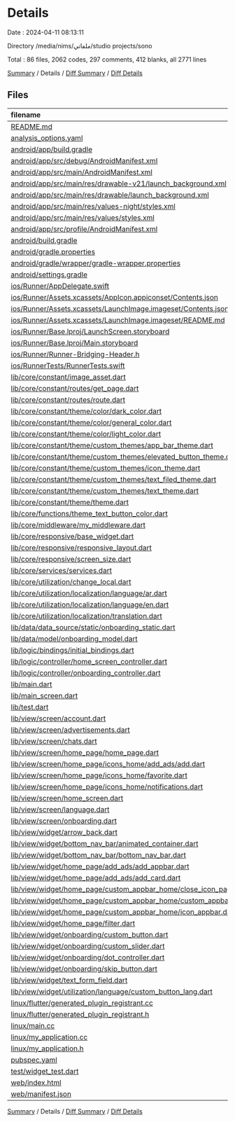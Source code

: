 # Details

Date : 2024-04-11 08:13:11

Directory /media/nims/ملفاتي/studio projects/sono

Total : 86 files,  2062 codes, 297 comments, 412 blanks, all 2771 lines

[Summary](results.md) / Details / [Diff Summary](diff.md) / [Diff Details](diff-details.md)

## Files
| filename | language | code | comment | blank | total |
| :--- | :--- | ---: | ---: | ---: | ---: |
| [README.md](/README.md) | Markdown | 10 | 0 | 7 | 17 |
| [analysis_options.yaml](/analysis_options.yaml) | YAML | 3 | 22 | 4 | 29 |
| [android/app/build.gradle](/android/app/build.gradle) | Groovy | 51 | 5 | 12 | 68 |
| [android/app/src/debug/AndroidManifest.xml](/android/app/src/debug/AndroidManifest.xml) | XML | 3 | 4 | 1 | 8 |
| [android/app/src/main/AndroidManifest.xml](/android/app/src/main/AndroidManifest.xml) | XML | 27 | 6 | 1 | 34 |
| [android/app/src/main/res/drawable-v21/launch_background.xml](/android/app/src/main/res/drawable-v21/launch_background.xml) | XML | 4 | 7 | 2 | 13 |
| [android/app/src/main/res/drawable/launch_background.xml](/android/app/src/main/res/drawable/launch_background.xml) | XML | 4 | 7 | 2 | 13 |
| [android/app/src/main/res/values-night/styles.xml](/android/app/src/main/res/values-night/styles.xml) | XML | 9 | 9 | 1 | 19 |
| [android/app/src/main/res/values/styles.xml](/android/app/src/main/res/values/styles.xml) | XML | 9 | 9 | 1 | 19 |
| [android/app/src/profile/AndroidManifest.xml](/android/app/src/profile/AndroidManifest.xml) | XML | 3 | 4 | 1 | 8 |
| [android/build.gradle](/android/build.gradle) | Groovy | 26 | 0 | 5 | 31 |
| [android/gradle.properties](/android/gradle.properties) | Properties | 3 | 0 | 1 | 4 |
| [android/gradle/wrapper/gradle-wrapper.properties](/android/gradle/wrapper/gradle-wrapper.properties) | Properties | 5 | 0 | 1 | 6 |
| [android/settings.gradle](/android/settings.gradle) | Groovy | 24 | 0 | 6 | 30 |
| [ios/Runner/AppDelegate.swift](/ios/Runner/AppDelegate.swift) | Swift | 12 | 0 | 2 | 14 |
| [ios/Runner/Assets.xcassets/AppIcon.appiconset/Contents.json](/ios/Runner/Assets.xcassets/AppIcon.appiconset/Contents.json) | JSON | 122 | 0 | 1 | 123 |
| [ios/Runner/Assets.xcassets/LaunchImage.imageset/Contents.json](/ios/Runner/Assets.xcassets/LaunchImage.imageset/Contents.json) | JSON | 23 | 0 | 1 | 24 |
| [ios/Runner/Assets.xcassets/LaunchImage.imageset/README.md](/ios/Runner/Assets.xcassets/LaunchImage.imageset/README.md) | Markdown | 3 | 0 | 2 | 5 |
| [ios/Runner/Base.lproj/LaunchScreen.storyboard](/ios/Runner/Base.lproj/LaunchScreen.storyboard) | XML | 36 | 1 | 1 | 38 |
| [ios/Runner/Base.lproj/Main.storyboard](/ios/Runner/Base.lproj/Main.storyboard) | XML | 25 | 1 | 1 | 27 |
| [ios/Runner/Runner-Bridging-Header.h](/ios/Runner/Runner-Bridging-Header.h) | C++ | 1 | 0 | 1 | 2 |
| [ios/RunnerTests/RunnerTests.swift](/ios/RunnerTests/RunnerTests.swift) | Swift | 7 | 2 | 4 | 13 |
| [lib/core/constant/image_asset.dart](/lib/core/constant/image_asset.dart) | Dart | 28 | 3 | 9 | 40 |
| [lib/core/constant/routes/get_page.dart](/lib/core/constant/routes/get_page.dart) | Dart | 28 | 4 | 12 | 44 |
| [lib/core/constant/routes/route.dart](/lib/core/constant/routes/route.dart) | Dart | 8 | 26 | 11 | 45 |
| [lib/core/constant/theme/color/dark_color.dart](/lib/core/constant/theme/color/dark_color.dart) | Dart | 3 | 5 | 7 | 15 |
| [lib/core/constant/theme/color/general_color.dart](/lib/core/constant/theme/color/general_color.dart) | Dart | 29 | 4 | 12 | 45 |
| [lib/core/constant/theme/color/light_color.dart](/lib/core/constant/theme/color/light_color.dart) | Dart | 3 | 5 | 7 | 15 |
| [lib/core/constant/theme/custom_themes/app_bar_theme.dart](/lib/core/constant/theme/custom_themes/app_bar_theme.dart) | Dart | 14 | 0 | 5 | 19 |
| [lib/core/constant/theme/custom_themes/elevated_button_theme.dart](/lib/core/constant/theme/custom_themes/elevated_button_theme.dart) | Dart | 27 | 0 | 4 | 31 |
| [lib/core/constant/theme/custom_themes/icon_theme.dart](/lib/core/constant/theme/custom_themes/icon_theme.dart) | Dart | 10 | 0 | 7 | 17 |
| [lib/core/constant/theme/custom_themes/text_filed_theme.dart](/lib/core/constant/theme/custom_themes/text_filed_theme.dart) | Dart | 31 | 2 | 7 | 40 |
| [lib/core/constant/theme/custom_themes/text_theme.dart](/lib/core/constant/theme/custom_themes/text_theme.dart) | Dart | 40 | 0 | 5 | 45 |
| [lib/core/constant/theme/theme.dart](/lib/core/constant/theme/theme.dart) | Dart | 40 | 0 | 4 | 44 |
| [lib/core/functions/theme_text_button_color.dart](/lib/core/functions/theme_text_button_color.dart) | Dart | 5 | 0 | 2 | 7 |
| [lib/core/middleware/my_middleware.dart](/lib/core/middleware/my_middleware.dart) | Dart | 14 | 0 | 7 | 21 |
| [lib/core/responsive/base_widget.dart](/lib/core/responsive/base_widget.dart) | Dart | 12 | 0 | 6 | 18 |
| [lib/core/responsive/responsive_layout.dart](/lib/core/responsive/responsive_layout.dart) | Dart | 26 | 0 | 6 | 32 |
| [lib/core/responsive/screen_size.dart](/lib/core/responsive/screen_size.dart) | Dart | 15 | 1 | 5 | 21 |
| [lib/core/services/services.dart](/lib/core/services/services.dart) | Dart | 24 | 0 | 9 | 33 |
| [lib/core/utilization/change_local.dart](/lib/core/utilization/change_local.dart) | Dart | 34 | 0 | 12 | 46 |
| [lib/core/utilization/localization/language/ar.dart](/lib/core/utilization/localization/language/ar.dart) | Dart | 31 | 12 | 8 | 51 |
| [lib/core/utilization/localization/language/en.dart](/lib/core/utilization/localization/language/en.dart) | Dart | 31 | 11 | 7 | 49 |
| [lib/core/utilization/localization/translation.dart](/lib/core/utilization/localization/translation.dart) | Dart | 10 | 2 | 3 | 15 |
| [lib/data/data_source/static/onboarding_static.dart](/lib/data/data_source/static/onboarding_static.dart) | Dart | 15 | 0 | 2 | 17 |
| [lib/data/model/onboarding_model.dart](/lib/data/model/onboarding_model.dart) | Dart | 6 | 0 | 1 | 7 |
| [lib/logic/bindings/initial_bindings.dart](/lib/logic/bindings/initial_bindings.dart) | Dart | 12 | 1 | 5 | 18 |
| [lib/logic/controller/home_screen_controller.dart](/lib/logic/controller/home_screen_controller.dart) | Dart | 35 | 0 | 8 | 43 |
| [lib/logic/controller/onboarding_controller.dart](/lib/logic/controller/onboarding_controller.dart) | Dart | 41 | 0 | 10 | 51 |
| [lib/main.dart](/lib/main.dart) | Dart | 43 | 0 | 6 | 49 |
| [lib/main_screen.dart](/lib/main_screen.dart) | Dart | 23 | 0 | 4 | 27 |
| [lib/test.dart](/lib/test.dart) | Dart | 0 | 48 | 13 | 61 |
| [lib/view/screen/account.dart](/lib/view/screen/account.dart) | Dart | 8 | 0 | 2 | 10 |
| [lib/view/screen/advertisements.dart](/lib/view/screen/advertisements.dart) | Dart | 8 | 0 | 3 | 11 |
| [lib/view/screen/chats.dart](/lib/view/screen/chats.dart) | Dart | 28 | 0 | 4 | 32 |
| [lib/view/screen/home_page/home_page.dart](/lib/view/screen/home_page/home_page.dart) | Dart | 10 | 0 | 3 | 13 |
| [lib/view/screen/home_page/icons_home/add_ads/add.dart](/lib/view/screen/home_page/icons_home/add_ads/add.dart) | Dart | 23 | 0 | 3 | 26 |
| [lib/view/screen/home_page/icons_home/favorite.dart](/lib/view/screen/home_page/icons_home/favorite.dart) | Dart | 19 | 0 | 3 | 22 |
| [lib/view/screen/home_page/icons_home/notifications.dart](/lib/view/screen/home_page/icons_home/notifications.dart) | Dart | 16 | 0 | 2 | 18 |
| [lib/view/screen/home_screen.dart](/lib/view/screen/home_screen.dart) | Dart | 35 | 0 | 5 | 40 |
| [lib/view/screen/language.dart](/lib/view/screen/language.dart) | Dart | 36 | 0 | 4 | 40 |
| [lib/view/screen/onboarding.dart](/lib/view/screen/onboarding.dart) | Dart | 30 | 0 | 4 | 34 |
| [lib/view/widget/arrow_back.dart](/lib/view/widget/arrow_back.dart) | Dart | 24 | 0 | 4 | 28 |
| [lib/view/widget/bottom_nav_bar/animated_container.dart](/lib/view/widget/bottom_nav_bar/animated_container.dart) | Dart | 25 | 0 | 4 | 29 |
| [lib/view/widget/bottom_nav_bar/bottom_nav_bar.dart](/lib/view/widget/bottom_nav_bar/bottom_nav_bar.dart) | Dart | 91 | 0 | 5 | 96 |
| [lib/view/widget/home_page/add_ads/add_appbar.dart](/lib/view/widget/home_page/add_ads/add_appbar.dart) | Dart | 44 | 0 | 4 | 48 |
| [lib/view/widget/home_page/add_ads/add_card.dart](/lib/view/widget/home_page/add_ads/add_card.dart) | Dart | 12 | 0 | 2 | 14 |
| [lib/view/widget/home_page/custom_appbar_home/close_icon_page.dart](/lib/view/widget/home_page/custom_appbar_home/close_icon_page.dart) | Dart | 24 | 0 | 4 | 28 |
| [lib/view/widget/home_page/custom_appbar_home/custom_appbar.dart](/lib/view/widget/home_page/custom_appbar_home/custom_appbar.dart) | Dart | 72 | 1 | 6 | 79 |
| [lib/view/widget/home_page/custom_appbar_home/icon_appbar.dart](/lib/view/widget/home_page/custom_appbar_home/icon_appbar.dart) | Dart | 18 | 0 | 4 | 22 |
| [lib/view/widget/home_page/filter.dart](/lib/view/widget/home_page/filter.dart) | Dart | 23 | 0 | 4 | 27 |
| [lib/view/widget/onboarding/custom_button.dart](/lib/view/widget/onboarding/custom_button.dart) | Dart | 44 | 0 | 2 | 46 |
| [lib/view/widget/onboarding/custom_slider.dart](/lib/view/widget/onboarding/custom_slider.dart) | Dart | 75 | 0 | 4 | 79 |
| [lib/view/widget/onboarding/dot_controller.dart](/lib/view/widget/onboarding/dot_controller.dart) | Dart | 44 | 0 | 4 | 48 |
| [lib/view/widget/onboarding/skip_button.dart](/lib/view/widget/onboarding/skip_button.dart) | Dart | 30 | 0 | 4 | 34 |
| [lib/view/widget/text_form_field.dart](/lib/view/widget/text_form_field.dart) | Dart | 36 | 2 | 4 | 42 |
| [lib/view/widget/utilization/language/custom_button_lang.dart](/lib/view/widget/utilization/language/custom_button_lang.dart) | Dart | 26 | 0 | 3 | 29 |
| [linux/flutter/generated_plugin_registrant.cc](/linux/flutter/generated_plugin_registrant.cc) | C++ | 3 | 4 | 5 | 12 |
| [linux/flutter/generated_plugin_registrant.h](/linux/flutter/generated_plugin_registrant.h) | C++ | 5 | 5 | 6 | 16 |
| [linux/main.cc](/linux/main.cc) | C++ | 5 | 0 | 2 | 7 |
| [linux/my_application.cc](/linux/my_application.cc) | C++ | 74 | 11 | 20 | 105 |
| [linux/my_application.h](/linux/my_application.h) | C++ | 7 | 7 | 5 | 19 |
| [pubspec.yaml](/pubspec.yaml) | YAML | 32 | 40 | 7 | 79 |
| [test/widget_test.dart](/test/widget_test.dart) | Dart | 14 | 10 | 7 | 31 |
| [web/index.html](/web/index.html) | HTML | 38 | 16 | 6 | 60 |
| [web/manifest.json](/web/manifest.json) | JSON | 35 | 0 | 1 | 36 |

[Summary](results.md) / Details / [Diff Summary](diff.md) / [Diff Details](diff-details.md)